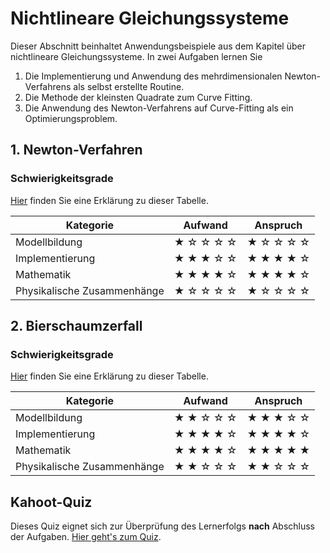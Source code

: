 # Nichtlineare Gleichungssysteme

Dieser Abschnitt beinhaltet Anwendungsbeispiele aus dem Kapitel über nichtlineare Gleichungssysteme. In zwei Aufgaben lernen Sie

1. Die Implementierung und Anwendung des mehrdimensionalen Newton-Verfahrens als selbst erstellte Routine.
2. Die Methode der kleinsten Quadrate zum Curve Fitting.
3. Die Anwendung des Newton-Verfahrens auf Curve-Fitting als ein Optimierungsproblem.

## 1. Newton-Verfahren

### Schwierigkeitsgrade
[Hier](content:references:schwierigkeitsgrade) finden Sie eine Erklärung zu dieser Tabelle.

|Kategorie|Aufwand|Anspruch|
|---|---|---|
|Modellbildung|&#9733; &#9734; &#9734; &#9734; &#9734; |&#9733; &#9734; &#9734; &#9734; &#9734; |
|Implementierung|&#9733; &#9733; &#9733; &#9734; &#9734; |&#9733; &#9733; &#9733; &#9733; &#9734; |
|Mathematik|&#9733; &#9733; &#9733; &#9733; &#9734; |&#9733; &#9733; &#9733; &#9733; &#9734;|
|Physikalische Zusammenhänge|&#9733; &#9734; &#9734; &#9734; &#9734;|&#9733; &#9734; &#9734; &#9734; &#9734; |

## 2. Bierschaumzerfall

### Schwierigkeitsgrade
[Hier](content:references:schwierigkeitsgrade) finden Sie eine Erklärung zu dieser Tabelle.

|Kategorie|Aufwand|Anspruch|
|---|---|---|
|Modellbildung|&#9733; &#9733; &#9734; &#9734; &#9734; |&#9733; &#9733; &#9733; &#9734; &#9734; |
|Implementierung|&#9733; &#9733; &#9733; &#9733; &#9734;|&#9733; &#9733; &#9733; &#9733; &#9734;|
|Mathematik|&#9733; &#9733; &#9733; &#9733; &#9734; |&#9733; &#9733; &#9733; &#9733; &#9733;|
|Physikalische Zusammenhänge|&#9733; &#9733; &#9734; &#9734; &#9734;|&#9733; &#9733; &#9734; &#9734; &#9734; |

## Kahoot-Quiz

Dieses Quiz eignet sich zur Überprüfung des Lernerfolgs **nach** Abschluss der Aufgaben. [Hier geht's zum Quiz]([https://kahoot.it/challenge/09420719?challenge-id=0418df46-092d-47bd-adb0-fc9c45afa117_1697786868378](https://create.kahoot.it/share/nichtlineare-gleichungssysteme-offentlich/356992b1-7d02-42d9-b014-d39817cc6a2b)https://create.kahoot.it/share/nichtlineare-gleichungssysteme-offentlich/356992b1-7d02-42d9-b014-d39817cc6a2b).
